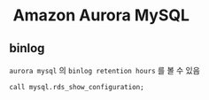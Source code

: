 #  Amazon Aurora MySQL
## binlog
`aurora mysql` 의 `binlog retention hours` 를 볼 수 있음
```
call mysql.rds_show_configuration;
```